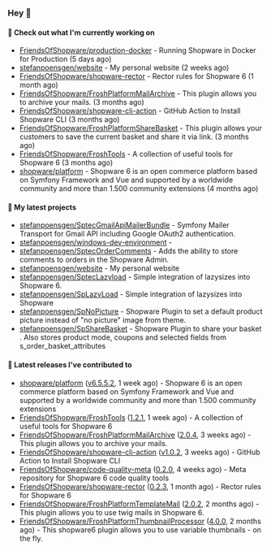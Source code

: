 ### Hey 👋

#### 👷 Check out what I'm currently working on

- [FriendsOfShopware/production-docker](https://github.com/FriendsOfShopware/production-docker) - Running Shopware in Docker for Production (5 days ago)
- [stefanpoensgen/website](https://github.com/stefanpoensgen/website) - My personal website (2 weeks ago)
- [FriendsOfShopware/shopware-rector](https://github.com/FriendsOfShopware/shopware-rector) - Rector rules for Shopware 6 (1 month ago)
- [FriendsOfShopware/FroshPlatformMailArchive](https://github.com/FriendsOfShopware/FroshPlatformMailArchive) - This plugin allows you to archive your mails. (3 months ago)
- [FriendsOfShopware/shopware-cli-action](https://github.com/FriendsOfShopware/shopware-cli-action) - GitHub Action to Install Shopware CLI (3 months ago)
- [FriendsOfShopware/FroshPlatformShareBasket](https://github.com/FriendsOfShopware/FroshPlatformShareBasket) - This plugin allows your customers to save the current basket and share it via link. (3 months ago)
- [FriendsOfShopware/FroshTools](https://github.com/FriendsOfShopware/FroshTools) - A collection of useful tools for Shopware 6 (3 months ago)
- [shopware/platform](https://github.com/shopware/platform) - Shopware 6 is an open commerce platform based on Symfony Framework and Vue and supported by a worldwide community and more than 1.500 community extensions (4 months ago)

#### 🌱 My latest projects

- [stefanpoensgen/SptecGmailApiMailerBundle](https://github.com/stefanpoensgen/SptecGmailApiMailerBundle) - Symfony Mailer Transport for Gmail API including Google OAuth2 authentication.
- [stefanpoensgen/windows-dev-environment](https://github.com/stefanpoensgen/windows-dev-environment) - 
- [stefanpoensgen/SptecOrderComments](https://github.com/stefanpoensgen/SptecOrderComments) - Adds the ability to store comments to orders in the Shopware Admin.
- [stefanpoensgen/website](https://github.com/stefanpoensgen/website) - My personal website
- [stefanpoensgen/SptecLazyload](https://github.com/stefanpoensgen/SptecLazyload) - Simple integration of lazysizes into Shopware 6.
- [stefanpoensgen/SpLazyLoad](https://github.com/stefanpoensgen/SpLazyLoad) - Simple integration of lazysizes into Shopware
- [stefanpoensgen/SpNoPicture](https://github.com/stefanpoensgen/SpNoPicture) - Shopware Plugin to set a default product picture instead of &#34;no picture&#34; image from theme.
- [stefanpoensgen/SpShareBasket](https://github.com/stefanpoensgen/SpShareBasket) - Shopware Plugin to share your basket . Also stores product mode, coupons and selected fields from s_order_basket_attributes

#### 🔭 Latest releases I've contributed to

- [shopware/platform](https://github.com/shopware/platform) ([v6.5.5.2](https://github.com/shopware/platform/releases/tag/v6.5.5.2), 1 week ago) - Shopware 6 is an open commerce platform based on Symfony Framework and Vue and supported by a worldwide community and more than 1.500 community extensions
- [FriendsOfShopware/FroshTools](https://github.com/FriendsOfShopware/FroshTools) ([1.2.1](https://github.com/FriendsOfShopware/FroshTools/releases/tag/1.2.1), 1 week ago) - A collection of useful tools for Shopware 6
- [FriendsOfShopware/FroshPlatformMailArchive](https://github.com/FriendsOfShopware/FroshPlatformMailArchive) ([2.0.4](https://github.com/FriendsOfShopware/FroshPlatformMailArchive/releases/tag/2.0.4), 3 weeks ago) - This plugin allows you to archive your mails.
- [FriendsOfShopware/shopware-cli-action](https://github.com/FriendsOfShopware/shopware-cli-action) ([v1.0.2](https://github.com/FriendsOfShopware/shopware-cli-action/releases/tag/v1.0.2), 3 weeks ago) - GitHub Action to Install Shopware CLI
- [FriendsOfShopware/code-quality-meta](https://github.com/FriendsOfShopware/code-quality-meta) ([0.2.0](https://github.com/FriendsOfShopware/code-quality-meta/releases/tag/0.2.0), 4 weeks ago) - Meta repository for Shopware 6 code quality tools
- [FriendsOfShopware/shopware-rector](https://github.com/FriendsOfShopware/shopware-rector) ([0.2.3](https://github.com/FriendsOfShopware/shopware-rector/releases/tag/0.2.3), 1 month ago) - Rector rules for Shopware 6
- [FriendsOfShopware/FroshPlatformTemplateMail](https://github.com/FriendsOfShopware/FroshPlatformTemplateMail) ([2.0.2](https://github.com/FriendsOfShopware/FroshPlatformTemplateMail/releases/tag/2.0.2), 2 months ago) - This plugin allows you to use twig mails in Shopware 6.
- [FriendsOfShopware/FroshPlatformThumbnailProcessor](https://github.com/FriendsOfShopware/FroshPlatformThumbnailProcessor) ([4.0.0](https://github.com/FriendsOfShopware/FroshPlatformThumbnailProcessor/releases/tag/4.0.0), 2 months ago) - This shopware6 plugin allows you to use variable thumbnails - on the fly.
